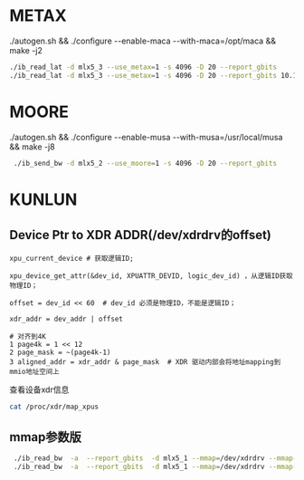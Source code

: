 # METAX

./autogen.sh && ./configure --enable-maca --with-maca=/opt/maca && make -j2

``` bash
./ib_read_lat -d mlx5_3 --use_metax=1 -s 4096 -D 20 --report_gbits
./ib_read_lat -d mlx5_3 --use_metax=1 -s 4096 -D 20 --report_gbits 10.107.204.141
```


# MOORE

./autogen.sh && ./configure --enable-musa --with-musa=/usr/local/musa && make -j8

``` bash
 ./ib_send_bw -d mlx5_2 --use_moore=1 -s 4096 -D 20 --report_gbits
```


# KUNLUN

## Device Ptr to XDR ADDR(/dev/xdrdrv的offset)

```
xpu_current_device # 获取逻辑ID;

xpu_device_get_attr(&dev_id, XPUATTR_DEVID, logic_dev_id) ，从逻辑ID获取物理ID；

offset = dev_id << 60  # dev_id 必须是物理ID，不能是逻辑ID；

xdr_addr = dev_addr | offset

# 对齐到4K
1 page4k = 1 << 12
2 page_mask = ~(page4k-1)
3 aligned_addr = xdr_addr & page_mask  # XDR 驱动内部会将地址mapping到mmio地址空间上
```

查看设备xdr信息
```bash
cat /proc/xdr/map_xpus
```


## mmap参数版
```bash
 ./ib_read_bw  -a  --report_gbits  -d mlx5_1 --mmap=/dev/xdrdrv --mmap-offset=0x0000000090001000
 ./ib_read_bw  -a  --report_gbits  -d mlx5_1 --mmap=/dev/xdrdrv --mmap-offset=0x0000000090001000 10.107.204.3
```